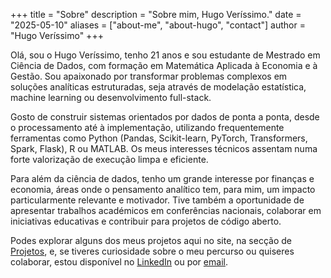 +++
title = "Sobre"
description = "Sobre mim, Hugo Veríssimo."
date = "2025-05-10"
aliases = ["about-me", "about-hugo", "contact"]
author = "Hugo Veríssimo"
+++

Olá, sou o Hugo Veríssimo, tenho 21 anos e sou estudante de Mestrado em Ciência de Dados, com formação em Matemática Aplicada à Economia e à Gestão. Sou apaixonado por transformar problemas complexos em soluções analíticas estruturadas, seja através de modelação estatística, machine learning ou desenvolvimento full-stack.

Gosto de construir sistemas orientados por dados de ponta a ponta, desde o processamento até à implementação, utilizando frequentemente ferramentas como Python (Pandas, Scikit-learn, PyTorch, Transformers, Spark, Flask), R ou MATLAB. Os meus interesses técnicos assentam numa forte valorização de execução limpa e eficiente.

Para além da ciência de dados, tenho um grande interesse por finanças e economia, áreas onde o pensamento analítico tem, para mim, um impacto particularmente relevante e motivador. Tive também a oportunidade de apresentar trabalhos académicos em conferências nacionais, colaborar em iniciativas educativas e contribuir para projetos de código aberto.

Podes explorar alguns dos meus projetos aqui no site, na secção de [Projetos](/pt-pt/projects/), e, se tiveres curiosidade sobre o meu percurso ou quiseres colaborar, estou disponível no [LinkedIn](https://linkedin.com/in/hugoverissimo21) ou por [email](mailto:hugoverissimo21@gmail.com).